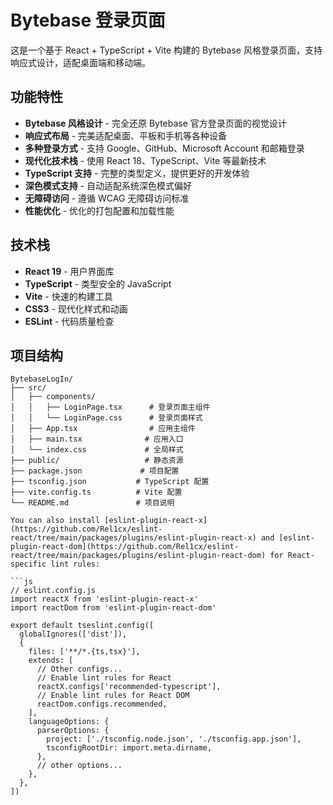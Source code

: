 # Bytebase 登录页面

这是一个基于 React + TypeScript + Vite 构建的 Bytebase 风格登录页面，支持响应式设计，适配桌面端和移动端。

## 功能特性

- **Bytebase 风格设计** - 完全还原 Bytebase 官方登录页面的视觉设计
- **响应式布局** - 完美适配桌面、平板和手机等各种设备
- **多种登录方式** - 支持 Google、GitHub、Microsoft Account 和邮箱登录
- **现代化技术栈** - 使用 React 18、TypeScript、Vite 等最新技术
- **TypeScript 支持** - 完整的类型定义，提供更好的开发体验
- **深色模式支持** - 自动适配系统深色模式偏好
- **无障碍访问** - 遵循 WCAG 无障碍访问标准
- **性能优化** - 优化的打包配置和加载性能

## 技术栈

- **React 19** - 用户界面库
- **TypeScript** - 类型安全的 JavaScript
- **Vite** - 快速的构建工具
- **CSS3** - 现代化样式和动画
- **ESLint** - 代码质量检查

## 项目结构

```
BytebaseLogIn/
├── src/
│   ├── components/
│   │   ├── LoginPage.tsx      # 登录页面主组件
│   │   └── LoginPage.css      # 登录页面样式
│   ├── App.tsx                # 应用主组件
│   ├── main.tsx              # 应用入口
│   └── index.css             # 全局样式
├── public/                   # 静态资源
├── package.json             # 项目配置
├── tsconfig.json           # TypeScript 配置
├── vite.config.ts          # Vite 配置
└── README.md               # 项目说明

You can also install [eslint-plugin-react-x](https://github.com/Rel1cx/eslint-react/tree/main/packages/plugins/eslint-plugin-react-x) and [eslint-plugin-react-dom](https://github.com/Rel1cx/eslint-react/tree/main/packages/plugins/eslint-plugin-react-dom) for React-specific lint rules:

```js
// eslint.config.js
import reactX from 'eslint-plugin-react-x'
import reactDom from 'eslint-plugin-react-dom'

export default tseslint.config([
  globalIgnores(['dist']),
  {
    files: ['**/*.{ts,tsx}'],
    extends: [
      // Other configs...
      // Enable lint rules for React
      reactX.configs['recommended-typescript'],
      // Enable lint rules for React DOM
      reactDom.configs.recommended,
    ],
    languageOptions: {
      parserOptions: {
        project: ['./tsconfig.node.json', './tsconfig.app.json'],
        tsconfigRootDir: import.meta.dirname,
      },
      // other options...
    },
  },
])
```
